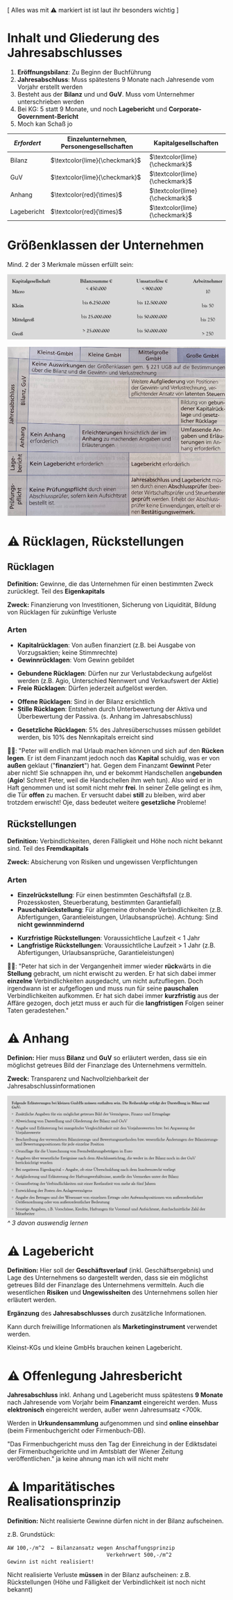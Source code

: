 [ Alles was mit ⚠️ markiert ist ist laut ihr besonders wichtig ]

# Inhalt und Gliederung des Jahresabschlusses
1. **Eröffnungsbilanz**: Zu Beginn der Buchführung
2. **Jahresabschluss**: Muss spätestens 9 Monate nach Jahresende vom Vorjahr erstellt werden
3. Besteht aus der **Bilanz** und und **GuV**. Muss vom Unternehmer unterschrieben werden
4. Bei KG: 5 statt 9 Monate, und noch **Lagebericht** und **Corporate-Government-Bericht**
5. Moch kan Schaß jo

|*Erfordert*|Einzelunternehmen, Personengesellschaften|Kapitalgesellschaften|
|-|-|-|
|Bilanz|$\textcolor{lime}{\checkmark}$|$\textcolor{lime}{\checkmark}$|
|GuV|$\textcolor{lime}{\checkmark}$|$\textcolor{lime}{\checkmark}$|
|Anhang|$\textcolor{red}{\times}$|$\textcolor{lime}{\checkmark}$|
|Lagebericht|$\textcolor{red}{\times}$|$\textcolor{lime}{\checkmark}$|

# Größenklassen der Unternehmen
Mind. 2 der 3 Merkmale müssen erfüllt sein:

![4_jahresabschluss-unternehmen-groessenklassen](assets/4_jahresabschluss-unternehmen-groessenklassen.png)

![4_jahresabschluss-goessenklassen-pflichten](assets/4_jahresabschluss-goessenklassen-pflichten.png)

# ⚠️ Rücklagen, Rückstellungen

## Rücklagen
**Definition:** Gewinne, die das Unternehmen für einen bestimmten Zweck zurücklegt. Teil des **Eigenkapitals**

**Zweck:** Finanzierung von Investitionen, Sicherung von Liquidität, Bildung von Rücklagen für zukünftige Verluste

### Arten
- **Kapitalrücklagen**: Von außen finanziert (z.B. bei Ausgabe von Vorzugsaktien; keine Stimmrechte)
- **Gewinnrücklagen**: Vom Gewinn gebildet

<div></div>

- **Gebundene Rücklagen**: Dürfen nur zur Verlustabdeckung aufgelöst werden (z.B. Agio, Unterschied Nennwert und Verkaufswert der Aktie)
- **Freie Rücklagen**: Dürfen jederzeit aufgelöst werden. 

<div></div>

- **Offene Rücklagen**: Sind in der Bilanz ersichtlich
- **Stille Rücklagen**: Entstehen durch Unterbewertung der Aktiva und Überbewertung der Passiva. (s. Anhang im Jahresabschluss)

<div></div>

- **Gesetzliche Rücklagen**: 5% des Jahresüberschusses müssen gebildet werden, bis 10% des Nennkapitals erreicht sind

🫏🌉: "Peter will endlich mal Urlaub machen können und sich auf den **Rücken legen**. Er ist dem Finanzamt jedoch noch das **Kapital** schuldig, was er von **außen** geklaut ("**finanziert**") hat. Gegen dem Finanzamt **Gewinnt** Peter aber nicht! Sie schnappen ihn, und er bekommt Handschellen an**gebunden** (**Agio**! Schreit Peter, weil die Handschellen ihm weh tun). Also wird er in Haft genommen und ist somit nicht mehr **frei**. In seiner Zelle gelingt es ihm, die Tür **offen** zu machen. Er versucht dabei **still** zu bleiben, wird aber trotzdem erwischt! Oje, dass bedeutet weitere **gesetzliche** Probleme!

## Rückstellungen
**Definition:** Verbindlichkeiten, deren Fälligkeit und Höhe noch nicht bekannt sind. Teil des **Fremdkapitals**

**Zweck:** Absicherung von Risiken und ungewissen Verpflichtungen

### Arten
- **Einzelrückstellung**: Für einen bestimmten Geschäftsfall (z.B. Prozesskosten, Steuerberatung, bestimmten Garantiefall)
- **Pauschalrückstellung**: Für allgemeine drohende Verbindlichkeiten (z.B. Abfertigungen, Garantieleistungen, Urlaubsansprüche). Achtung: Sind **nicht gewinnmindernd**

<div></div>

- **Kurzfristige Rückstellungen**: Voraussichtliche Laufzeit \< 1 Jahr
- **Langfristige Rückstellungen**: Voraussichtliche Laufzeit \> 1 Jahr (z.B. Abfertigungen, Urlaubsansprüche, Garantieleistungen)

🫏🌉: "Peter hat sich in der Vergangenheit immer wieder **rück**wärts in die **Stellung** gebracht, um nicht erwischt zu werden. Er hat sich dabei immer **einzelne** Verbindlichkeiten ausgedacht, um nicht aufzufliegen. Doch irgendwann ist er aufgeflogen und muss nun für seine **pauschalen** Verbindlichkeiten aufkommen. Er hat sich dabei immer **kurzfristig** aus der Affäre gezogen, doch jetzt muss er auch für die **langfristigen** Folgen seiner Taten geradestehen."

# ⚠️ Anhang
**Definion:** Hier muss **Bilanz** und **GuV** so erläutert werden, dass sie ein möglichst getreues Bild der Finanzlage des Unternehmens vermitteln. 

**Zweck:** Transparenz und Nachvollziehbarkeit der Jahresabschlussinformationen

![4_erhaltene-erlaeuterungen](assets/4_erhaltene-erlaeuterungen.png) \
*^ 3 davon auswendig lernen*

# ⚠️ Lagebericht
**Definition:** Hier soll der **Geschäftsverlauf** (inkl. Geschäftsergebnis) und Lage des Unternehmens so dargestellt werden, dass sie ein möglichst getreues Bild der Finanzlage des Unternehmens vermitteln. Auch die wesentlichen **Risiken** und **Ungewissheiten** des Unternehmens sollen hier erläutert werden.

**Ergänzung** des **Jahresabschlusses** durch zusätzliche Informationen. 

Kann durch freiwillige Informationen als **Marketinginstrument** verwendet werden. 

Kleinst-KGs und kleine GmbHs brauchen keinen Lagebericht.

# ⚠️ Offenlegung Jahresbericht
**Jahresabschluss** inkl. Anhang und Lagebericht muss spätestens **9 Monate** nach Jahresende vom Vorjahr beim **Finanzamt** eingereicht werden. Muss **elektronisch** eingereicht werden, außer wenn Jahresumsatz <700k.

Werden in **Urkundensammlung** aufgenommen und sind **online einsehbar** (beim Firmenbuchgericht oder Firmenbuch-DB).

"Das Firmenbuchgericht muss den Tag der Einreichung in der Ediktsdatei der Firmenbuchgerichte und im Amtsblatt der Wiener Zeitung veröffentlichen." ja keine ahnung man ich will nicht mehr

# ⚠️ Imparitätisches Realisationsprinzip
**Definition:** Nicht realisierte Gewinne dürfen nicht in der Bilanz aufscheinen.


z.B. Grundstück: 
```
AW 100,-/m^2  ← Bilanzansatz wegen Anschaffungsprinzip 
                                Verkehrwert 500,-/m^2
Gewinn ist nicht realisiert!
```

Nicht realisierte Verluste **müssen** in der Bilanz aufscheinen: z.B. Rückstellungen (Höhe und Fälligkeit der Verbindlichkeit ist noch nicht bekannt)


